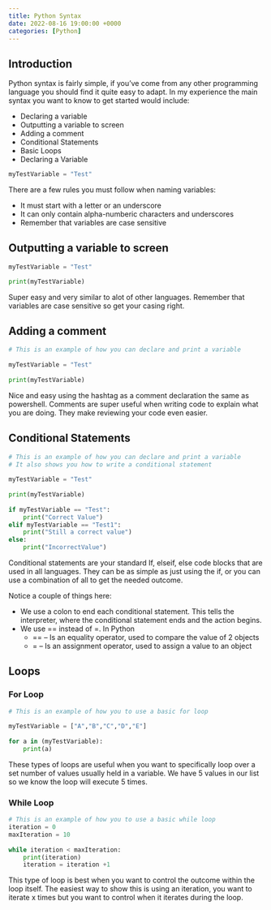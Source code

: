 ```yaml
---
title: Python Syntax
date: 2022-08-16 19:00:00 +0000
categories: [Python]
---
```

## Introduction

Python syntax is fairly simple, if you’ve come from any other programming language you should find it quite easy to adapt. In my experience the main syntax you want to know to get started would include:

- Declaring a variable
- Outputting a variable to screen
- Adding a comment
- Conditional Statements
- Basic Loops
- Declaring a Variable

```python
myTestVariable = "Test"
```

There are a few rules you must follow when naming variables:

- It must start with a letter or an underscore
- It can only contain alpha-numberic characters and underscores
- Remember that variables are case sensitive

## Outputting a variable to screen

```python
myTestVariable = "Test"

print(myTestVariable)
```

Super easy and very similar to alot of other languages. Remember that variables are case sensitive so get your casing right.

## Adding a comment

```python
# This is an example of how you can declare and print a variable
 
myTestVariable = "Test"
 
print(myTestVariable)
```

Nice and easy using the hashtag as a comment declaration the same as powershell. Comments are super useful when writing code to explain what you are doing. They make reviewing your code even easier.

## Conditional Statements

```python
# This is an example of how you can declare and print a variable
# It also shows you how to write a conditional statement
 
myTestVariable = "Test"
 
print(myTestVariable)
 
if myTestVariable == "Test":
    print("Correct Value")
elif myTestVariable == "Test1":
    print("Still a correct value")
else:
    print("IncorrectValue")
```

Conditional statements are your standard If, elseif, else code blocks that are used in all languages. They can be as simple as just using the if, or you can use a combination of all to get the needed outcome.

Notice a couple of things here:

- We use a colon to end each conditional statement. This tells the interpreter, where the conditional statement ends and the action begins.
- We use == instead of =. In Python
  + == – Is an equality operator, used to compare the value of 2 objects
  + = – Is an assignment operator, used to assign a value to an object

## Loops
### For Loop

```python
# This is an example of how you to use a basic for loop
 
myTestVariable = ["A","B","C","D","E"]
 
for a in (myTestVariable):
    print(a)
```

These types of loops are useful when you want to specifically loop over a set number of values usually held in a variable. We have 5 values in our list so we know the loop will execute 5 times.

### While Loop

```python
# This is an example of how you to use a basic while loop
iteration = 0
maxIteration = 10
 
while iteration < maxIteration:
    print(iteration)
    iteration = iteration +1
```    
This type of loop is best when you want to control the outcome within the loop itself. The easiest way to show this is using an 
iteration, you want to iterate x times but you want to control when it iterates during the loop.
